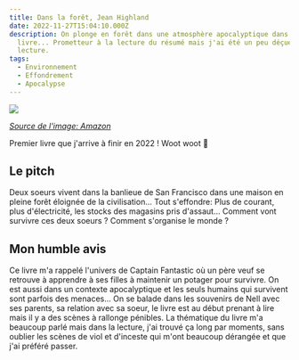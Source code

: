 ```yaml
---
title: Dans la forêt, Jean Highland
date: 2022-11-27T15:04:10.000Z
description: On plonge en forêt dans une atmosphère apocalyptique dans ce
  livre... Prometteur à la lecture du résumé mais j'ai été un peu déçue par ma
  lecture.
tags:
  - Environnement
  - Effondrement
  - Apocalypse
---
```


<img src="https://m.media-amazon.com/images/I/51wAM6BPqeL._SY291_BO1,204,203,200_QL40_ML2_.jpg">

_[Source de l'image: Amazon](https://www.amazon.fr/DANS-FORET-HEGLAND-JEAN/dp/2351786440/ref=sr_1_1?keywords=dans+la+for%C3%AAt+jean+hegland&qid=1672792838&s=books&sprefix=dans+la+for%C3%AAt+je%2Cstripbooks%2C64&sr=1-1)_

Premier livre que j'arrive à finir en 2022 ! Woot woot 🥳

## Le pitch

Deux soeurs vivent dans la banlieue de San Francisco dans une maison en pleine forêt éloignée de la civilisation... Tout s'effondre: Plus de courant, plus d'électricité, les stocks des magasins pris d'assaut... Comment vont survivre ces deux soeurs ? Comment s'organise le monde ?

## Mon humble avis

Ce livre m'a rappelé l'univers de Captain Fantastic où un père veuf se retrouve à apprendre à ses filles à maintenir un potager pour survivre. On est aussi dans un contexte apocalyptique et les seuls humains qui survivent sont parfois des menaces... On se balade dans les souvenirs de Nell avec ses parents, sa relation avec sa soeur, le livre est au début prenant à lire mais il y a des scènes à rallonge pénibles. La thématique du livre m'a beaucoup parlé mais dans la lecture, j'ai trouvé ça long par moments, sans oublier les scènes de viol et d'inceste qui m'ont beaucoup dérangée et que j'ai préféré passer.
